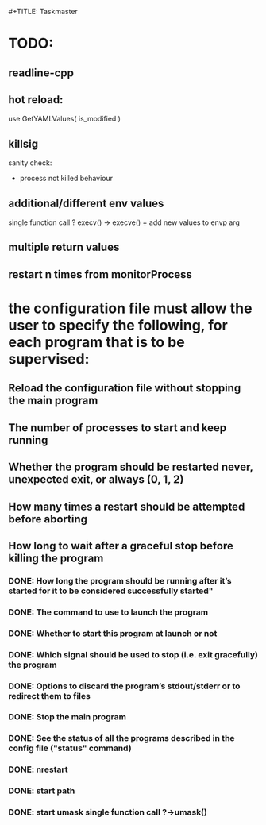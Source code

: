 #+TITLE: Taskmaster

# TODO:
## readline-cpp

## hot reload:
use GetYAMLValues( is_modified )
## killsig
sanity check:
- process not killed behaviour
## additional/different env values
single function call ? execv() -> execve() + add new values to envp arg
## multiple return values
## restart n times from monitorProcess

# the configuration file must allow the user to specify the following, for each program that is to be supervised:
## Reload the configuration file without stopping the main program
## The number of processes to start and keep running
## Whether the program should be restarted never, unexpected exit, or always (0, 1, 2)
## How many times a restart should be attempted before aborting
## How long to wait after a graceful stop before killing the program
### DONE: How long the program should be running after it’s started for it to be considered successfully started"
### DONE: The command to use to launch the program
### DONE: Whether to start this program at launch or not
### DONE: Which signal should be used to stop (i.e. exit gracefully) the program
### DONE: Options to discard the program’s stdout/stderr or to redirect them to files
### DONE: Stop the main program
### DONE: See the status of all the programs described in the config file ("status" command)
### DONE: nrestart
### DONE: start path
### DONE: start umask single function call ?->umask()
